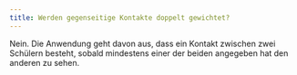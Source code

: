 ```yaml
---
title: Werden gegenseitige Kontakte doppelt gewichtet?
---
```


Nein. Die Anwendung geht davon aus, dass ein Kontakt zwischen zwei Schülern besteht, sobald mindestens einer der beiden angegeben hat den anderen zu sehen.
